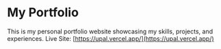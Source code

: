 # My Portfolio

This is my personal portfolio website showcasing my skills, projects, and experiences.
Live Site: [https://upal.vercel.app/](https://upal.vercel.app/)



